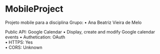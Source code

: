# MobileProject
Projeto mobile para a disciplina
Grupo: 
• Ana Beatriz Vieira de Melo

Public API: Google Calendar
• Display, create and modify Google calendar events
• Authetication: OAuth	
• HTTPS: Yes	
• CORS: Unknown